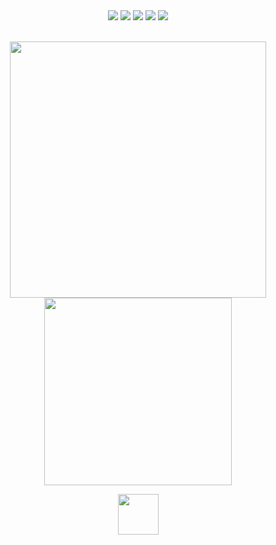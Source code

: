 <!-- Created by Ömer Doğan -->

<div align="center">

  <img src = "https://img.shields.io/badge/shell_script-000000.svg?style=for-the-badge&logo=gnu-bash&logoColor=green1" >
  <img src = "https://img.shields.io/badge/python-000000?style=for-the-badge&logo=python&logoColor=ffff00" >
  <img src = "https://img.shields.io/badge/c++-000000.svg?style=for-the-badge&logo=c%2B%2B&logoColor=blue" >
  <img src = "https://img.shields.io/badge/go-000000.svg?style=for-the-badge&logo=go&logoColor=blue" >
  <img src = "https://img.shields.io/badge/markdown-000000.svg?style=for-the-badge&logo=markdown&logoColor=white" >

</div>

<br>

<p align = "center">
  
  <img src = "https://github-readme-stats.vercel.app/api?username=owerdogan&show_icons=true&bg_color=000000&title_color=ff0000&text_color=ffffff&icon_color=ff0000&hide_border=true" width = 410>
  <img src = "https://github-readme-stats.vercel.app/api/top-langs/?username=owerdogan&langs_count=10&bg_color=000000&title_color=ffffff&text_color=ffffff&icon_color=ff0000&compact&hide_border=true&layout=compact" width=300>

</p>

<div align="center">
  
  <a href = "https://omerdogan.co">
  <img src = "https://camo.githubusercontent.com/ffbf71edb9eb65671926a8cc42a5a740bf5b799a9b93699a3a0de76e1793a80b/68747470733a2f2f6d656469612e67697068792e636f6d2f6d656469612f54456e586b637348725034596564436868412f67697068792e676966" width=65> </a>

</div>
